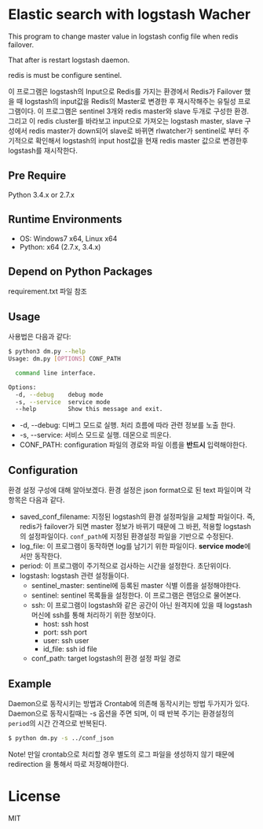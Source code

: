 Elastic search with logstash Wacher
===================================

This program to change master value in logstash config file when redis failover.

That after is restart logstash daemon.

redis is must be configure sentinel.

이 프로그램은 logstash의 Input으로 Redis를 가지는 환경에서 Redis가 Failover 했을 때 logstash의 input값을 Redis의 Master로 변경한 후 재시작해주는 유틸성 프로그램이다.
이 프로그램은 sentinel 3개와 redis master와 slave 두개로 구성한 환경. 그리고 이 redis cluster를 바라보고 input으로 가져오는 logstash master, slave 구성에서 redis master가 down되어 slave로 바뀌면 rlwatcher가 sentinel로 부터 주기적으로 확인해서 logstash의 input host값을 현재 redis master 값으로 변경한후 logstash를 재시작한다. 


Pre Require
------------
Python 3.4.x or 2.7.x


Runtime Environments
--------------------
  - OS: Windows7 x64, Linux x64
  - Python: x64 (2.7.x, 3.4.x)


Depend on Python Packages
-------------------------
requirement.txt 파일 참조


Usage
-----
사용법은 다음과 같다:

```bash
$ python3 dm.py --help
Usage: dm.py [OPTIONS] CONF_PATH

  command line interface.

Options:
  -d, --debug    debug mode
  -s, --service  service mode
  --help         Show this message and exit.
```


 - -d, --debug: 디버그 모드로 실행. 처리 흐름에 따라 관련 정보를 노출 한다.
 - -s, --service: 서비스 모드로 실행. 데몬으로 띄운다.
 - CONF_PATH: configuration 파일의 경로와 파일 이름을 **반드시** 입력해야한다.


 Configuration
 -------------
 환경 설정 구성에 대해 알아보겠다. 환경 설정은 json format으로 된 text 파일이며 각 항목은 다음과 같다.

  - saved_conf_filename: 지정된 logstash의 환경 설정파일을 교체할 파일이다. 즉, redis가 failover가 되면 master 정보가 바뀌기 때문에 그 바뀐, 적용할 logstash의 설정파일이다. `conf_path`에 지정된 환경설정 파일을 기반으로 수정된다.
  - log_file: 이 프로그램이 동작하면 log를 남기기 위한 파일이다. **service mode**에서만 동작한다.
  - period: 이 프로그램이 주기적으로 검사하는 시간을 설정한다. 초단위이다.
  - logstash: logstash 관련 설정들이다. 
      + sentinel_master: sentinel에 등록된 master 식별 이름을 설정해야한다.
      + sentinel: sentinel 목록들을 설정한다. 이 프로그램은 랜덤으로 물어본다.
      + ssh: 이 프로그램이 logstash와 같은 공간이 아닌 원격지에 있을 때 logstash 머신에 ssh를 통해 처리하기 위한 정보이다.
          * host: ssh host
          * port: ssh port
          * user: ssh user
          * id_file: ssh id file
      + conf_path: target logstash의 환경 설정 파일 경로


Example
-------
Daemon으로 동작시키는 방법과 Crontab에 의존해 동작시키는 방법 두가지가 있다.
Daemon으로 동작시킬때는 -s 옵션을 주면 되며, 이 때 반복 주기는 환경설정의 `period`의 시간 간격으로 반복된다. 

```bash
$ python dm.py -s ../conf_json
```

Note! 만일 crontab으로 처리할 경우 별도의 로그 파일을 생성하지 않기 때문에 redirection 을 통해서 따로 저장해야한다.


License
=======

MIT
